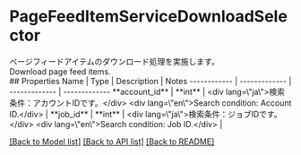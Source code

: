# PageFeedItemServiceDownloadSelector

<div lang=\"ja\">ページフィードアイテムのダウンロード処理を実施します。</div> <div lang=\"en\"> Download page feed items.</div> 
## Properties
Name | Type | Description | Notes
------------ | ------------- | ------------- | -------------
**account_id** | **int** | &lt;div lang&#x3D;\&quot;ja\&quot;&gt;検索条件：アカウントIDです。&lt;/div&gt; &lt;div lang&#x3D;\&quot;en\&quot;&gt;Search condition: Account ID.&lt;/div&gt;  | 
**job_id** | **int** | &lt;div lang&#x3D;\&quot;ja\&quot;&gt;検索条件：ジョブIDです。&lt;/div&gt; &lt;div lang&#x3D;\&quot;en\&quot;&gt;Search condition: Job ID.&lt;/div&gt;  | 

[[Back to Model list]](../README.md#documentation-for-models) [[Back to API list]](../README.md#documentation-for-api-endpoints) [[Back to README]](../README.md)


